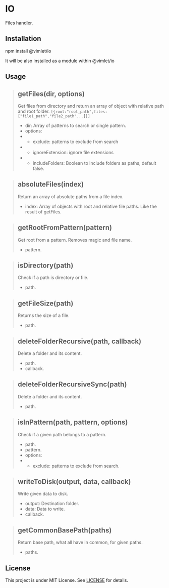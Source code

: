 # IO

Files handler.

## Installation

npm install @vimlet/io

It will be also installed as a module within @vimlet/io

## Usage

> ## getFiles(dir, options)
> 
> Get files from directory and return an array of object with relative path and root folder. `[{root:"root_path",files:["file1_path","file2_path"...]}]`
> * dir: Array of patterns to search or single pattern.
> * options: 
> * - exclude: patterns to exclude from search 
> * - ignoreExtension: ignore file extensions 
> * - includeFolders: Boolean to include folders as paths, default false.

> ## absoluteFiles(index)
> 
> Return an array of absolute paths from a file index.
> * index: Array of objects with root and relative file paths. Like the result of getFiles.

> ## getRootFromPattern(pattern)
> 
> Get root from a pattern. Removes magic and file name.
> * pattern.

> ## isDirectory(path)
> 
> Check if a path is directory or file.
> * path.

> ## getFileSize(path)
> 
> Returns the size of a file.
> * path.

> ## deleteFolderRecursive(path, callback)
> 
> Delete a folder and its content.
> * path.
> * callback.

> ## deleteFolderRecursiveSync(path)
> 
> Delete a folder and its content.
> * path.

> ## isInPattern(path, pattern, options)
> 
> Check if a given path belongs to a pattern.
> * path.
> * pattern.
> * options: 
> * - exclude: patterns to exclude from search.

> ## writeToDisk(output, data, callback)
> 
> Write given data to disk.
> * output: Destination folder.
> * data: Data to write.
> * callback.

> ## getCommonBasePath(paths)
> 
> Return base path, what all have in common, for given paths.
> * paths.


## License
This project is under MIT License. See [LICENSE](https://github.com/vimlet/vimlet-commons/blob/master/LICENSE) for details.